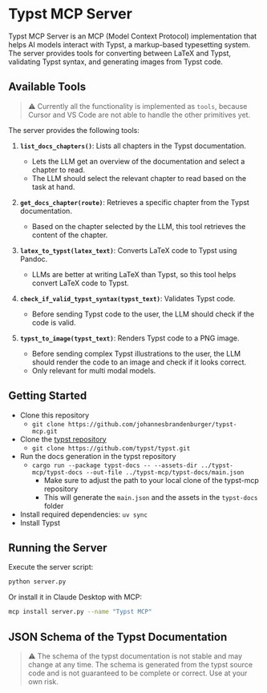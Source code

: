 # Typst MCP Server

Typst MCP Server is an MCP (Model Context Protocol) implementation that helps AI models interact with Typst, a markup-based typesetting system. The server provides tools for converting between LaTeX and Typst, validating Typst syntax, and generating images from Typst code.

## Available Tools

>⚠️ Currently all the functionality is implemented as `tools`, because Cursor and VS Code are not able to handle the other primitives yet.

The server provides the following tools:

1. **`list_docs_chapters()`**: Lists all chapters in the Typst documentation.
   - Lets the LLM get an overview of the documentation and select a chapter to read.
   - The LLM should select the relevant chapter to read based on the task at hand.

2. **`get_docs_chapter(route)`**: Retrieves a specific chapter from the Typst documentation.
   - Based on the chapter selected by the LLM, this tool retrieves the content of the chapter.

3. **`latex_to_typst(latex_text)`**: Converts LaTeX code to Typst using Pandoc.
   - LLMs are better at writing LaTeX than Typst, so this tool helps convert LaTeX code to Typst.

5. **`check_if_valid_typst_syntax(typst_text)`**: Validates Typst code.
   - Before sending Typst code to the user, the LLM should check if the code is valid.

7. **`typst_to_image(typst_text)`**: Renders Typst code to a PNG image.
   - Before sending complex Typst illustrations to the user, the LLM should render the code to an image and check if it looks correct.
   - Only relevant for multi modal models.

## Getting Started

- Clone this repository
  - `git clone https://github.com/johannesbrandenburger/typst-mcp.git`
- Clone the [typst repository](https://github.com/typst/typst.git)
  - `git clone https://github.com/typst/typst.git`
- Run the docs generation in the typst repository
  - `cargo run --package typst-docs -- --assets-dir ../typst-mcp/typst-docs --out-file ../typst-mcp/typst-docs/main.json`
    - Make sure to adjust the path to your local clone of the typst-mcp repository
    - This will generate the `main.json` and the assets in the `typst-docs` folder
- Install required dependencies: `uv sync`
- Install Typst

## Running the Server

Execute the server script:

```bash
python server.py
```

Or install it in Claude Desktop with MCP:

```bash
mcp install server.py --name "Typst MCP"
```

## JSON Schema of the Typst Documentation

>⚠️ The schema of the typst documentation is not stable and may change at any time. The schema is generated from the typst source code and is not guaranteed to be complete or correct. Use at your own risk.